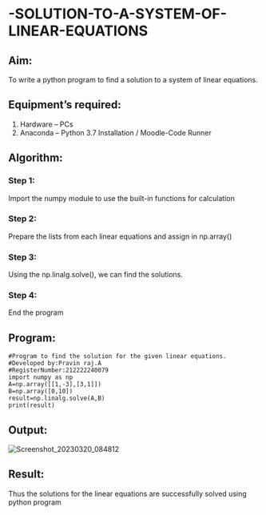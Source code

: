 # -SOLUTION-TO-A-SYSTEM-OF-LINEAR-EQUATIONS
## Aim:
To write a python program to find a solution to a system of linear equations.
## Equipment’s required:
1. 	Hardware – PCs
2. 	Anaconda – Python 3.7 Installation / Moodle-Code Runner
## Algorithm:
### Step 1: 
Import the numpy module to use the built-in functions for calculation
### Step 2: 
Prepare the lists from each linear equations and assign in np.array()
### Step 3: 
Using the np.linalg.solve(), we can find the solutions.
### Step 4: 
End the program
## Program:
```
#Program to find the solution for the given linear equations.
#Developed by:Pravin raj.A 
#RegisterNumber:212222240079
import numpy as np
A=np.array([[1,-3],[3,1]])
B=np.array([0,10])
result=np.linalg.solve(A,B)
print(result)
```

## Output:
![Screenshot_20230320_084812](https://user-images.githubusercontent.com/118707879/226239158-f0ba4059-85b8-4f69-82e2-aabc9bbba9ec.png)

## Result: 
Thus the solutions for the linear equations are successfully solved using python program

